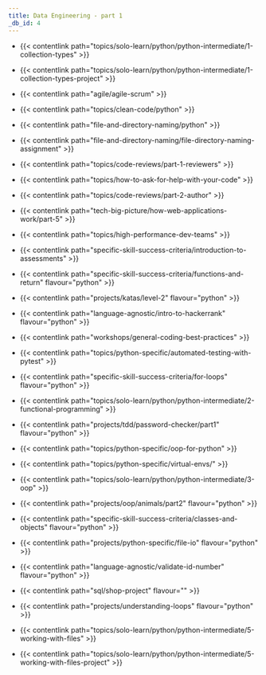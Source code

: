 ```yaml
---
title: Data Engineering - part 1
_db_id: 4
---
```


- {{< contentlink path="topics/solo-learn/python/python-intermediate/1-collection-types" >}}
- {{< contentlink path="topics/solo-learn/python/python-intermediate/1-collection-types-project" >}}
- {{< contentlink path="agile/agile-scrum" >}}
- {{< contentlink path="topics/clean-code/python" >}}
- {{< contentlink path="file-and-directory-naming/python" >}}
- {{< contentlink path="file-and-directory-naming/file-directory-naming-assignment" >}}
- {{< contentlink path="topics/code-reviews/part-1-reviewers" >}}
- {{< contentlink path="topics/how-to-ask-for-help-with-your-code" >}}
- {{< contentlink path="topics/code-reviews/part-2-author" >}}
- {{< contentlink path="tech-big-picture/how-web-applications-work/part-5" >}}
- {{< contentlink path="topics/high-performance-dev-teams" >}}
- {{< contentlink path="specific-skill-success-criteria/introduction-to-assessments" >}}
- {{< contentlink path="specific-skill-success-criteria/functions-and-return" flavour="python" >}}
- {{< contentlink path="projects/katas/level-2" flavour="python" >}}
- {{< contentlink path="language-agnostic/intro-to-hackerrank" flavour="python" >}}
- {{< contentlink path="workshops/general-coding-best-practices" >}}
- {{< contentlink path="topics/python-specific/automated-testing-with-pytest" >}}
- {{< contentlink path="specific-skill-success-criteria/for-loops" flavour="python" >}}
- {{< contentlink path="topics/solo-learn/python/python-intermediate/2-functional-programming" >}}
- {{< contentlink path="projects/tdd/password-checker/part1" flavour="python" >}}
- {{< contentlink path="topics/python-specific/oop-for-python" >}}
- {{< contentlink path="topics/python-specific/virtual-envs/" >}}
- {{< contentlink path="topics/solo-learn/python/python-intermediate/3-oop" >}}
- {{< contentlink path="projects/oop/animals/part2" flavour="python" >}}
- {{< contentlink path="specific-skill-success-criteria/classes-and-objects" flavour="python" >}}

- {{< contentlink path="projects/python-specific/file-io" flavour="python" >}}
- {{< contentlink path="language-agnostic/validate-id-number" flavour="python" >}}
- {{< contentlink path="sql/shop-project" flavour="" >}}
- {{< contentlink path="projects/understanding-loops" flavour="python" >}}
- {{< contentlink path="topics/solo-learn/python/python-intermediate/5-working-with-files" >}}
- {{< contentlink path="topics/solo-learn/python/python-intermediate/5-working-with-files-project" >}}

